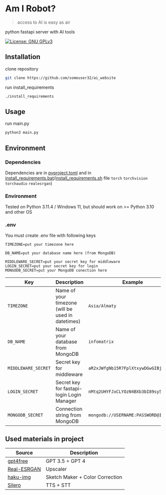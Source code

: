 # Am I Robot?

>access to AI is easy as air

python fastapi server with AI tools

[![License: GNU GPLv3](https://img.shields.io/badge/License-GNU%20GPLv3-yellow.svg)](https://opensource.org/license/gpl-3-0/)


## Installation

clone repository

```sh
git clone https://github.com/someuser32/ai_website
```

run install_requirements

```sh
./install_requirements
```

## Usage

run main.py

```sh
python3 main.py
```

## Environment

### Dependencies
Dependencies are in [pyproject.toml](/pyproject.toml) and in [install_requirements.bat](/install_requirements.bat)/[install_requirements.sh](/install_requirements.sh) file `torch` `torchvision` `torchaudio` `realesrgan`)

### Environment
Tested on Python 3.11.4 / Windows 11, but should work on >= Python 3.10 and other OS


### .env
You must create .env file with following keys
```env
TIMEZONE=put your timezone here

DB_NAME=put your database name here (from MongoDB)

MIDDLEWARE_SECRET=put your secret key for middleware
LOGIN_SECRET=put your secret key for login
MONGODB_SECRET=put your MongoDB conection here
```

| Key | Description | Example |
| --- | --- | --- |
| `TIMEZONE` | Name of your timezone (will be used in datetimes) | `Asia/Almaty` |
| `DB_NAME` | Name of your database from MongoDB | `infomatrix` |
| `MIDDLEWARE_SECRET` | Secret key for middleware | `aR2xJWfgNb15R7FplXtxywDGwGIBjpm0` |
| `LOGIN_SECRET` | Secret key for fastapi-login Login Manager | `nMtq2UHYFJxCLYOzN4BXb3bI89sy5RFd` |
| `MONGODB_SECRET` | Connection string from MongoDB | `mongodb://USERNAME:PASSWORD@IP:PORT` |

## Used materials in project
| Source | Description |
| --- | --- |
| [gpt4free](https://github.com/xtekky/gpt4free) | GPT 3.5 + GPT 4 |
| [Real-ESRGAN](https://github.com/xinntao/Real-ESRGAN) | Upscaler |
| [haku-img](https://github.com/KohakuBlueleaf/a1111-sd-webui-haku-img/blob/main/scripts/main.py) | Sketch Maker + Color Correction |
| [Silero](https://github.com/snakers4/silero-models) | TTS + STT |